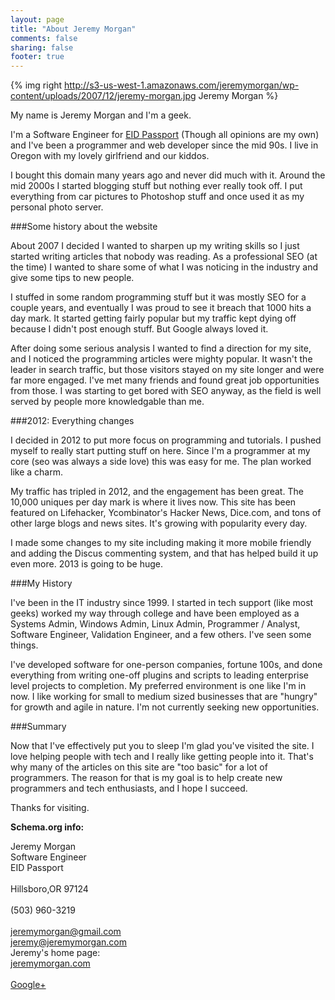 ```yaml
---
layout: page
title: "About Jeremy Morgan"
comments: false
sharing: false
footer: true
---
```

{% img right http://s3-us-west-1.amazonaws.com/jeremymorgan/wp-content/uploads/2007/12/jeremy-morgan.jpg Jeremy Morgan %}

My name is Jeremy Morgan and I'm a geek. 

I'm a Software Engineer for <a href="http://www.eidpassport.com/">EID Passport</a> (Though all opinions are my own) and I've been a programmer and web developer since the mid 90s. I live in Oregon with my lovely girlfriend and our kiddos. 

I bought this domain many years ago and never did much with it. Around the mid 2000s I started blogging stuff but nothing ever really took off. I put everything from car pictures to Photoshop stuff and once used it as my personal photo server. 

###Some history about the website

About 2007 I decided I wanted to sharpen up my writing skills so I just started writing articles that nobody was reading. As a professional SEO (at the time) I wanted to share some of what I was noticing in the industry and give some tips to new people. 

I stuffed in some random programming stuff but it was mostly SEO for a couple years, and eventually I was proud to see it breach that 1000 hits a day mark. It started getting fairly popular but my traffic kept dying off because I didn't post enough stuff. But Google always loved it. 

After doing some serious analysis I wanted to find a direction for my site, and I noticed the programming articles were mighty popular. It wasn't the leader in search traffic, but those visitors stayed on my site longer and were far more engaged. I've met many friends and found great job opportunities from those. I was starting to get bored with SEO anyway, as the field is well served by people more knowledgable than me. 

###2012: Everything changes

I decided in 2012 to put more focus on programming and tutorials. I pushed myself to really start putting stuff on here. Since I'm a programmer at my core (seo was always a side love) this was easy for me. The plan worked like a charm. 

My traffic has tripled in 2012, and the engagement has been great. The 10,000 uniques per day mark is where it lives now. This site has been featured on Lifehacker, Ycombinator's Hacker News, Dice.com, and tons of other large blogs and news sites. It's growing with popularity every day. 

I made some changes to my site including making it more mobile friendly and adding the Discus commenting system, and that has helped build it up even more. 2013 is going to be huge.

###My History

I've been in the IT industry since 1999. I started in tech support (like most geeks) worked my way through college and have been employed as a Systems Admin, Windows Admin, Linux Admin, Programmer / Analyst, Software Engineer, Validation Engineer, and a few others. I've seen some things. 

I've developed software for one-person companies, fortune 100s, and done everything from writing one-off plugins and scripts to leading enterprise level projects to completion. My preferred environment is one like I'm in now. I like working for small to medium sized businesses that are "hungry" for growth and agile in nature. I'm not currently seeking new opportunities. 

###Summary

Now that I've effectively put you to sleep I'm glad you've visited the site. I love helping people with tech and I really like getting people into it. That's why many of the articles on this site are "too basic" for a lot of programmers. The reason for that is my goal is to help create new programmers and tech enthusiasts, and I hope I succeed. 

Thanks for visiting. 

**Schema.org info:** 

<div itemscope itemtype="http://schema.org/Person">
  <span itemprop="name">Jeremy Morgan</span><br />
  <span itemprop="jobTitle">Software Engineer</span><br />
  <span itemprop="worksfor">EID Passport</span><br /><br />
  <div itemprop="address" itemscope itemtype="http://schema.org/PostalAddress">
    <span itemprop="addressLocality">Hillsboro</span>,<span itemprop="addressRegion">OR</span> <span itemprop="postalCode">97124</span><br />
  </div><br />
  <span itemprop="telephone">(503) 960-3219</span><br /><br />
  <a href="mailto:jeremymorgan@gmail.com" itemprop="email">jeremymorgan@gmail.com</a><br />
  <a href="mailto:jeremy@jeremymorgan.com" itemprop="email">jeremy@jeremymorgan.com</a><br />
  Jeremy's home page:<br />
  <a href="http://www.jeremymorgan.com" itemprop="url">jeremymorgan.com</a><br /><br />
 <a href="https://plus.google.com/+JeremyMorgan" rel="me">Google+</a><br />
</div>


